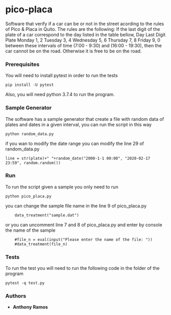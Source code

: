 # pico-placa

Software that verify if a car can be or not in the street acording to the rules of Pico & Placa in Quito.
The rules are the following:
If the last digit of the plate of a car correspond to the day listed in the table bellow,
  Day     Last Digit Plate
  Monday        1, 2
  Tuesday       3, 4
  Wednesday     5, 6
  Thursday      7, 8
  Friday        9, 0
between these intervals of time (7:00 - 9:30) and (16:00 - 19:30), then the car cannot be on the road.
Otherwise it is free to be on the road. 

### Prerequisites

You will need to install pytest in order to run the tests 

```
pip install -U pytest
```
Also, you will need python 3.7.4 to run the program.

### Sample Generator

The software has a sample generator that create a file with random data of plates and dates in a given interval, 
you can run the script in this way

```
python random_data.py
```

if you wan to modify the date range you can modify the line 29 of random_data.py

```
line = str(plate)+" "+random_date("2000-1-1 00:00", "2020-02-17 23:59", random.random())
```

### Run

To run the script given a sample you only need to run 

```
python pico_placa.py
```
you can change the sample file name in the line 9 of pico_placa.py 


```
    data_treatment("sample.dat")
```

or you can uncomment line 7 and 8 of pico_placa.py and enter by console the name of the sample

```
    #file_n = eval(input("Please enter the name of the file: "))
    #data_treatment(file_n)
```

### Tests

To run the test you will need to run the following code in the folder of the program

```
pytest -q test.py
```
### Authors

* **Anthony Ramos**

